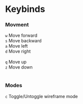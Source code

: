 # Keybinds

### Movment
`w` Move forward <br>
`s` Move backward<br>
`a` Move left<br>
`d` Move right<br>
<br>
`q` Move up<br>
`z` Move down<br>
<br>

### Modes
`c` Toggle/Untoggle wireframe mode<br>

